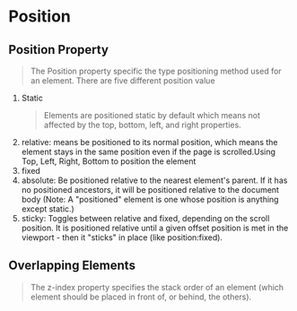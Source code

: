 # Position

## Position Property

> The Position property specific the type positioning method used for an element. There are five different position value

1. Static
   > Elements are positioned static by default which means not affected by the top, bottom, left, and right properties.
2. relative: means be positioned to its normal position, which means the element stays in the same position even if the page is scrolled.Using Top, Left, Right, Bottom to position the element
3. fixed
4. absolute: Be positioned relative to the nearest element's parent. If it has no positioned ancestors, it will be positioned relative to the document body (Note: A "positioned" element is one whose position is anything except static.)
5. sticky: Toggles between relative and fixed, depending on the scroll position. It is positioned relative until a given offset position is met in the viewport - then it "sticks" in place (like position:fixed).

## Overlapping Elements

> The z-index property specifies the stack order of an element (which element should be placed in front of, or behind, the others).
